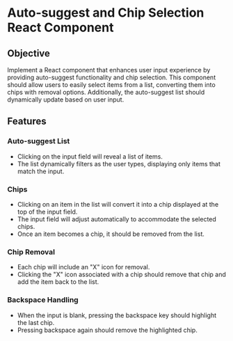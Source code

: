 # Auto-suggest and Chip Selection React Component

## Objective

Implement a React component that enhances user input experience by providing auto-suggest functionality and chip selection. This component should allow users to easily select items from a list, converting them into chips with removal options. Additionally, the auto-suggest list should dynamically update based on user input.

## Features

### Auto-suggest List

- Clicking on the input field will reveal a list of items.
- The list dynamically filters as the user types, displaying only items that match the input.

### Chips

- Clicking on an item in the list will convert it into a chip displayed at the top of the input field.
- The input field will adjust automatically to accommodate the selected chips.
- Once an item becomes a chip, it should be removed from the list.

### Chip Removal

- Each chip will include an "X" icon for removal.
- Clicking the "X" icon associated with a chip should remove that chip and add the item back to the list.

### Backspace Handling

- When the input is blank, pressing the backspace key should highlight the last chip.
- Pressing backspace again should remove the highlighted chip.
